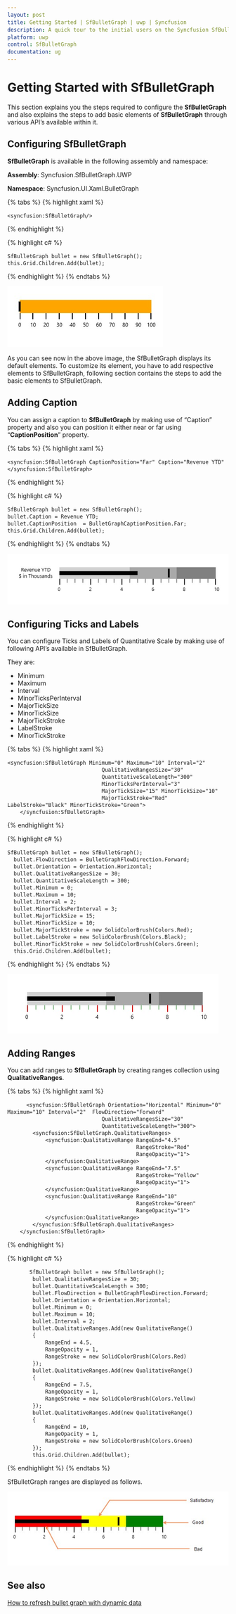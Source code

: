```yaml
---
layout: post
title: Getting Started | SfBulletGraph | uwp | Syncfusion
description: A quick tour to the initial users on the Syncfusion SfBulletGraph in UWP platform and also explains how to add a caption, configure the labels/ticks.
platform: uwp
control: SfBulletGraph
documentation: ug
---
```


# Getting Started with SfBulletGraph

This section explains you the steps required to configure the **SfBulletGraph** and also explains the steps to add basic elements of **SfBulletGraph** through various API’s available within it.

## Configuring SfBulletGraph

**SfBulletGraph** is available in the following assembly and namespace:

**Assembly**: Syncfusion.SfBulletGraph.UWP

**Namespace**: Syncfusion.UI.Xaml.BulletGraph

{% tabs %}
{% highlight xaml %}

    <syncfusion:SfBulletGraph/>

{% endhighlight %}

{% highlight c# %}

    SfBulletGraph bullet = new SfBulletGraph();
    this.Grid.Children.Add(bullet);

{% endhighlight %}
{% endtabs %}

![Output image of SfBulletGraph getting started](Getting-Started_images/Getting-Started_img1.jpg)

As you can see now in the above image, the SfBulletGraph displays its default elements. To customize its element, you have to add respective elements to SfBulletGraph, following section contains the steps to add the basic elements to SfBulletGraph.

## Adding Caption

You can assign a caption to **SfBulletGraph** by making use of “Caption” property and also you can position it either near or far using “**CaptionPosition**” property.

{% tabs %}
{% highlight xaml %}

    <syncfusion:SfBulletGraph CaptionPosition="Far" Caption="Revenue YTD"
    </syncfusion:SfBulletGraph>

{% endhighlight %}

{% highlight c# %}

    SfBulletGraph bullet = new SfBulletGraph();
    bullet.Caption = Revenue YTD;
    bullet.CaptionPosition  = BulletGraphCaptionPosition.Far;
    this.Grid.Children.Add(bullet);
    
{% endhighlight %}
{% endtabs %}

![Output image of the SfBulletGraph with added caption](Getting-Started_images/Getting-Started_img2.jpg)

## Configuring Ticks and Labels 

You can configure Ticks and Labels of Quantitative Scale by making use of following API’s available in SfBulletGraph.

They are:

* Minimum
* Maximum
* Interval
* MinorTicksPerInterval
* MajorTickSize
* MinorTickSize
* MajorTickStroke
* LabelStroke
* MinorTickStroke

{% tabs %}
{% highlight xaml %}

    <syncfusion:SfBulletGraph Minimum="0" Maximum="10" Interval="2"   
                                  QualitativeRangesSize="30" 
                                  QuantitativeScaleLength="300"    
                                  MinorTicksPerInterval="3"
                                  MajorTickSize="15" MinorTickSize="10"
                                  MajorTickStroke="Red" LabelStroke="Black" MinorTickStroke="Green">
        </syncfusion:SfBulletGraph>

{% endhighlight %}

{% highlight c# %}

    SfBulletGraph bullet = new SfBulletGraph();
      bullet.FlowDirection = BulletGraphFlowDirection.Forward;
      bullet.Orientation = Orientation.Horizontal;
      bullet.QualitativeRangesSize = 30;
      bullet.QuantitativeScaleLength = 300;
      bullet.Minimum = 0;
      bullet.Maximum = 10;
      bullet.Interval = 2;
      bullet.MinorTicksPerInterval = 3;
      bullet.MajorTickSize = 15;
      bullet.MinorTickSize = 10;
      bullet.MajorTickStroke = new SolidColorBrush(Colors.Red);
      bullet.LabelStroke = new SolidColorBrush(Colors.Black);
      bullet.MinorTickStroke = new SolidColorBrush(Colors.Green);
      this.Grid.Children.Add(bullet);

{% endhighlight %}
{% endtabs %}

![OUtput image of SfBulletGraph with configured labels and ticks](Getting-Started_images/Getting-Started_img3.jpg)

## Adding Ranges 

You can add ranges to **SfBulletGraph** by creating ranges collection using **QualitativeRanges**. 

{% tabs %}
{% highlight xaml %}

          <syncfusion:SfBulletGraph Orientation="Horizontal" Minimum="0" Maximum="10" Interval="2"  FlowDirection="Forward"
                                  QualitativeRangesSize="30" 
                                  QuantitativeScaleLength="300">
            <syncfusion:SfBulletGraph.QualitativeRanges>
                <syncfusion:QualitativeRange RangeEnd="4.5" 
                                             RangeStroke="Red"
                                             RangeOpacity="1">
                </syncfusion:QualitativeRange>
                <syncfusion:QualitativeRange RangeEnd="7.5" 
                                             RangeStroke="Yellow"
                                             RangeOpacity="1">
                </syncfusion:QualitativeRange>
                <syncfusion:QualitativeRange RangeEnd="10" 
                                             RangeStroke="Green"
                                             RangeOpacity="1">
                </syncfusion:QualitativeRange>
            </syncfusion:SfBulletGraph.QualitativeRanges>
        </syncfusion:SfBulletGraph>


{% endhighlight %}

{% highlight c# %}

           SfBulletGraph bullet = new SfBulletGraph();
            bullet.QualitativeRangesSize = 30;
            bullet.QuantitativeScaleLength = 300;
            bullet.FlowDirection = BulletGraphFlowDirection.Forward;
            bullet.Orientation = Orientation.Horizontal;
            bullet.Minimum = 0;
            bullet.Maximum = 10;
            bullet.Interval = 2;
            bullet.QualitativeRanges.Add(new QualitativeRange()
            {
                RangeEnd = 4.5,
                RangeOpacity = 1,
                RangeStroke = new SolidColorBrush(Colors.Red)
            });
            bullet.QualitativeRanges.Add(new QualitativeRange()
            {
                RangeEnd = 7.5,
                RangeOpacity = 1,
                RangeStroke = new SolidColorBrush(Colors.Yellow)
            });
            bullet.QualitativeRanges.Add(new QualitativeRange()
            {
                RangeEnd = 10,
                RangeOpacity = 1,
                RangeStroke = new SolidColorBrush(Colors.Green)
            });
            this.Grid.Children.Add(bullet);
            
{% endhighlight %}
{% endtabs %}

SfBulletGraph ranges are displayed as follows.

![Output image of bullet graph with ranges](Getting-Started_images/Getting-Started_img4.jpg)

## See also

[How to refresh bullet graph with dynamic data](https://www.syncfusion.com/kb/9996/how-to-refresh-bulletgraph-with-dynamic-data)
